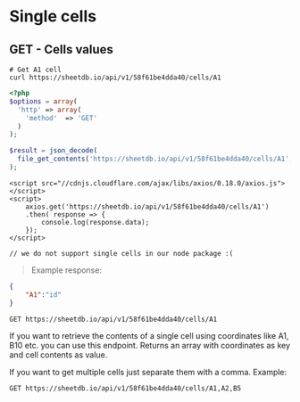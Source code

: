 # Single cells

## GET - Cells values

```shell
# Get A1 cell
curl https://sheetdb.io/api/v1/58f61be4dda40/cells/A1
```

```php
<?php
$options = array(
  'http' => array(
    'method'  => 'GET'
  )
);

$result = json_decode(
  file_get_contents('https://sheetdb.io/api/v1/58f61be4dda40/cells/A1', false, stream_context_create($options))
);
```

```html--javascript
<script src="//cdnjs.cloudflare.com/ajax/libs/axios/0.18.0/axios.js"></script>
<script>
    axios.get('https://sheetdb.io/api/v1/58f61be4dda40/cells/A1')
    .then( response => {
        console.log(response.data);
    });
</script>
```

```javascript--node
// we do not support single cells in our node package :(
```

> Example response:

```json
{
    "A1":"id"
}
```

`GET https://sheetdb.io/api/v1/58f61be4dda40/cells/A1`

If you want to retrieve the contents of a single cell using coordinates like A1, B10 etc. you can use this endpoint. Returns an array with coordinates as key and cell contents as value.

If you want to get multiple cells just separate them with a comma. Example:

`GET https://sheetdb.io/api/v1/58f61be4dda40/cells/A1,A2,B5`
